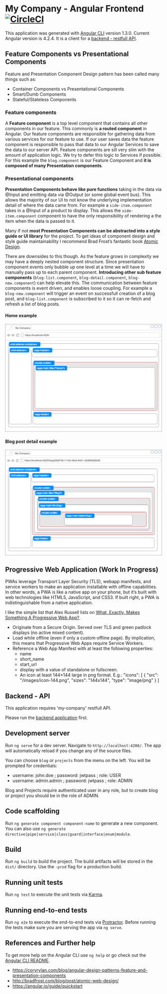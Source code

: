 # My Company - Angular Frontend [![CircleCI](https://circleci.com/gh/ivans-innovation-lab/my-company-angular-fe.svg?style=svg)](https://circleci.com/gh/ivans-innovation-lab/my-company-angular-fe)

This application was generated with [Angular CLI](https://github.com/angular/angular-cli) version 1.3.0. Current Angular version is 4.2.4. It is a client for a [backend - restfull API](https://github.com/ivans-innovation-lab/my-company-monolith). 

## Feature Components vs Presentational Components

Feature and Presentation Component Design pattern has been called many things such as:

 - Container Components vs Presentational Components
 - Smart/Dumb Components
 - Stateful/Stateless Components
 
### Feature components

A **Feature component** is a top level component that contains all other components in our feature. This commonly is **a routed component** in Angular. Our feature components are responsible for gathering data from various services for our feature to use. If our user saves data the feature component is responsible to pass that data to our Angular Services to save the data to our server API. Feature components are sill very slim with the amount of application logic. We try to defer this logic to Services if possible. For this example the `blog.component` is our Feature Component and **it is composed of many Presentation components**.

### Presentational components

**Presentation Components behave like pure functions** taking in the data via @Input and emitting data via @Output (or some global event bus). This allows the majority of our UI to not know the underlying implementation detail of where the data came from. For example a `side-item.component` takes in a @Input of a product to display. This allows the `side-item.component` component to have the only responsibility of rendering a the item when the data is passed to it.

Many if not **most Presentation Components can be abstracted into a style guide or UI library** for the project. To get ideas of component design and style guide maintainability I recommend Brad Frost’s fantastic book [Atomic Design](http://bradfrost.com/blog/post/atomic-web-design/).

There are downsides to this though. As the feature grows in complexity we may have a deeply nested component structure. Since presentation component events only bubble up one level at a time we will have to manually pass up to each parent component. **Introducing other sub feature components** (`blog-list.component`, `blog-detail.component`, `blog-new.component`) can help elevate this. The communication between feature components is event driven, and enables loose coupling. For example a `blog-new.component` will trigger an event on successfull creation of a blog post, and `blog-list.component` is subscribed to it so it can re-fetch  and refresh a list of blog posts.

#### Home example

![My Company - Home](https://github.com/ivans-innovation-lab/my-company-angular-fe/raw/master/MyCompanyFE-Home.png)

#### Blog post detail example

![My Company - Blog](https://github.com/ivans-innovation-lab/my-company-angular-fe/raw/master/MyCompanyFE-Blog.png)

## Progressive Web Application (Work In Progress)

PWAs leverage Transport Layer Security (TLS), webapp manifests, and service workers to make an application installable with offline capabilities. In other words, a PWA is like a native app on your phone, but it’s built with web technologies like HTML5, JavaScript, and CSS3. If built right, a PWA is indistinguishable from a native application.

I like the simple list that Alex Russell lists on [What, Exactly, Makes Something A Progressive Web App?](https://infrequently.org/2016/09/what-exactly-makes-something-a-progressive-web-app/).

 - Originate from a Secure Origin. Served over TLS and green padlock displays (no active mixed content).
 - Load while offline (even if only a custom offline page). By implication, this means that Progressive Web Apps require Service Workers.
 - Reference a Web App Manifest with at least the following properties:
   - name
   - short_name
   - start_url
   - display with a value of standalone or fullscreen. 
   - An icon at least 144×144 large in png format. E.g.: "icons": [ { "src": "/images/icon-144.png", "sizes": "144x144", "type": "image/png" } ]

## Backend - API

This application requires 'my-company' restfull API. 

Please run the [backend application](https://github.com/ivans-innovation-lab/my-company-monolith) first.

## Development server

Run `ng serve` for a dev server. Navigate to `http://localhost:4200/`. The app will automatically reload if you change any of the source files.

You can choose `blog` or `projects` from the menu on the left. You will be prompted for credentials:
 - username: john.doe    ; password: jwtpass  ; role: USER
 - username: admin.admin ; password: jwtpass  ; role: ADMIN

Blog and Projects require authenticated user in any role, but to create blog or project you should be in the role of ADMIN.

## Code scaffolding

Run `ng generate component component-name` to generate a new component. You can also use `ng generate directive|pipe|service|class|guard|interface|enum|module`.

## Build

Run `ng build` to build the project. The build artifacts will be stored in the `dist/` directory. Use the `-prod` flag for a production build.

## Running unit tests

Run `ng test` to execute the unit tests via [Karma](https://karma-runner.github.io).

## Running end-to-end tests

Run `ng e2e` to execute the end-to-end tests via [Protractor](http://www.protractortest.org/).
Before running the tests make sure you are serving the app via `ng serve`.

## References and Further help

To get more help on the Angular CLI use `ng help` or go check out the [Angular CLI README](https://github.com/angular/angular-cli/blob/master/README.md).

 - https://coryrylan.com/blog/angular-design-patterns-feature-and-presentation-components
 - http://bradfrost.com/blog/post/atomic-web-design/
 - https://angular.io/guide/quickstart
